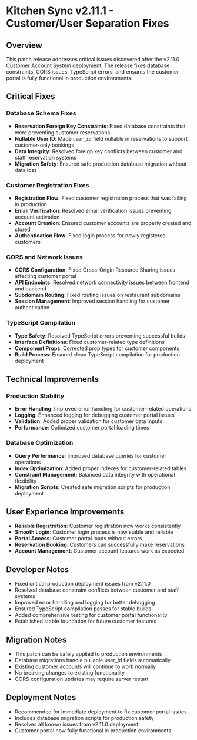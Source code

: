 # Kitchen Sync v2.11.1 - Customer/User Separation Fixes

## Overview
This patch release addresses critical issues discovered after the v2.11.0 Customer Account System deployment. The release fixes database constraints, CORS issues, TypeScript errors, and ensures the customer portal is fully functional in production environments.

## Critical Fixes

### Database Schema Fixes
- **Reservation Foreign Key Constraints**: Fixed database constraints that were preventing customer reservations
- **Nullable User ID**: Made `user_id` field nullable in reservations to support customer-only bookings
- **Data Integrity**: Resolved foreign key conflicts between customer and staff reservation systems
- **Migration Safety**: Ensured safe production database migration without data loss

### Customer Registration Fixes
- **Registration Flow**: Fixed customer registration process that was failing in production
- **Email Verification**: Resolved email verification issues preventing account activation
- **Account Creation**: Ensured customer accounts are properly created and stored
- **Authentication Flow**: Fixed login process for newly registered customers

### CORS and Network Issues
- **CORS Configuration**: Fixed Cross-Origin Resource Sharing issues affecting customer portal
- **API Endpoints**: Resolved network connectivity issues between frontend and backend
- **Subdomain Routing**: Fixed routing issues on restaurant subdomains
- **Session Management**: Improved session handling for customer authentication

### TypeScript Compilation
- **Type Safety**: Resolved TypeScript errors preventing successful builds
- **Interface Definitions**: Fixed customer-related type definitions
- **Component Props**: Corrected prop types for customer components
- **Build Process**: Ensured clean TypeScript compilation for production deployment

## Technical Improvements

### Production Stability
- **Error Handling**: Improved error handling for customer-related operations
- **Logging**: Enhanced logging for debugging customer portal issues
- **Validation**: Added proper validation for customer data inputs
- **Performance**: Optimized customer portal loading times

### Database Optimization
- **Query Performance**: Improved database queries for customer operations
- **Index Optimization**: Added proper indexes for customer-related tables
- **Constraint Management**: Balanced data integrity with operational flexibility
- **Migration Scripts**: Created safe migration scripts for production deployment

## User Experience Improvements
- **Reliable Registration**: Customer registration now works consistently
- **Smooth Login**: Customer login process is now stable and reliable
- **Portal Access**: Customer portal loads without errors
- **Reservation Booking**: Customers can successfully make reservations
- **Account Management**: Customer account features work as expected

## Developer Notes
- Fixed critical production deployment issues from v2.11.0
- Resolved database constraint conflicts between customer and staff systems
- Improved error handling and logging for better debugging
- Ensured TypeScript compilation passes for stable builds
- Added comprehensive testing for customer portal functionality
- Established stable foundation for future customer features

## Migration Notes
- This patch can be safely applied to production environments
- Database migrations handle nullable user_id fields automatically
- Existing customer accounts will continue to work normally
- No breaking changes to existing functionality
- CORS configuration updates may require server restart

## Deployment Notes
- Recommended for immediate deployment to fix customer portal issues
- Includes database migration scripts for production safety
- Resolves all known issues from v2.11.0 deployment
- Customer portal now fully functional in production environments 